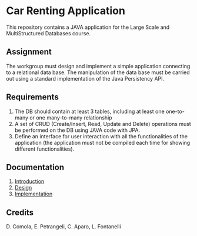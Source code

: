 # Car Renting Application
This repository contains a JAVA application for the Large Scale and MultiStructured Databases course.

## Assignment
The workgroup must design and implement a simple application connecting to a relational data base. The manipulation of the data base must be carried out using a standard implementation of the Java Persistency API.

## Requirements 
1. The DB should contain at least 3 tables, including at least one one-to-many or one many-to-many relationship
1. A set of CRUD (Create/Insert, Read, Update and Delete) operations must be performed on the DB using JAVA code with JPA. 
1. Define an interface for user interaction with all the functionalities of the application (the application must not be compiled each time for showing different functionalities).

## Documentation
1. [Introduction](/docs/introduction.md)
1. [Design](/docs/design.md)
1. [Implementation](/docs/implementation.md)

## Credits
D. Comola, E. Petrangeli, C. Aparo, L. Fontanelli